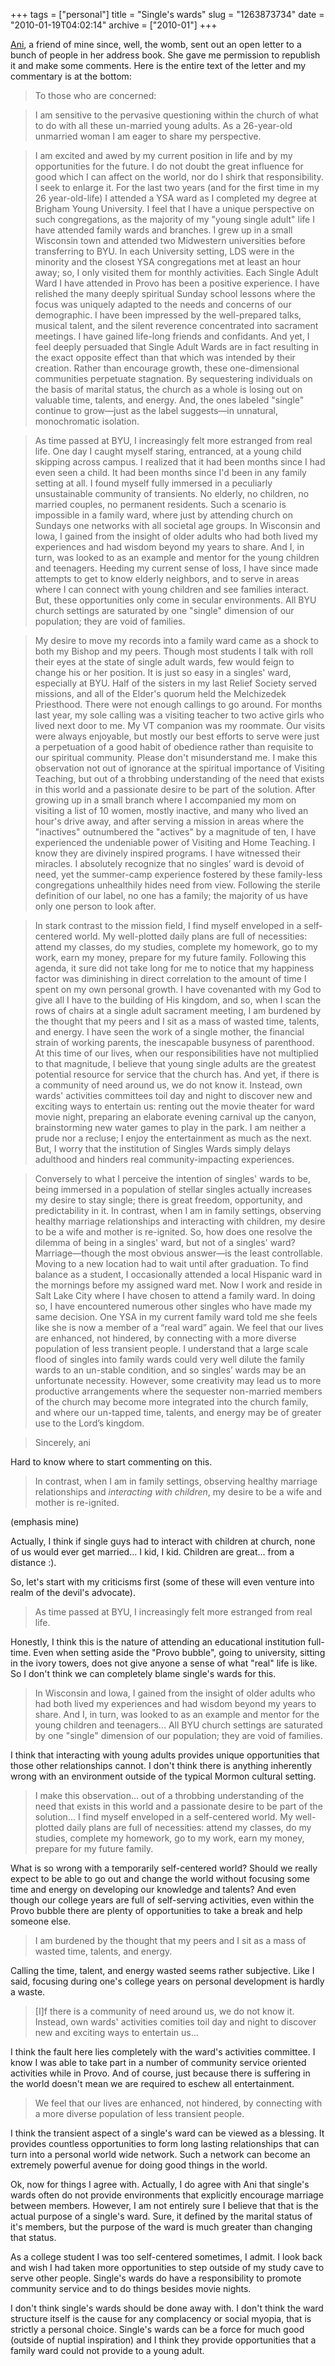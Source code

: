 +++
tags = ["personal"]
title = "Single's wards"
slug = "1263873734"
date = "2010-01-19T04:02:14"
archive = ["2010-01"]
+++

[Ani][1], a friend of mine since, well, the womb, sent out an open letter to
a bunch of people in her address book.  She gave me permission to republish it
and make some comments. Here is the entire text of the letter and my commentary
is at the bottom:

> To those who are concerned:

> I am sensitive to the pervasive questioning within the church of what to do
> with all these un-married young adults. As a 26-year-old unmarried woman I am
> eager to share my perspective.

> I am excited and awed by my current position in life and by my opportunities
> for the future. I do not doubt the great influence for good which I can
> affect on the world, nor do I shirk that responsibility. I seek to enlarge
> it. For the last two years (and for the first time in my 26 year-old-life)
> I attended a YSA ward as I completed my degree at Brigham Young University.
> I feel that I have a unique perspective on such congregations, as the
> majority of my "young single adult" life I have attended family wards and
> branches. I grew up in a small Wisconsin town and attended two Midwestern
> universities before transferring to BYU. In each University setting, LDS were
> in the minority and the closest YSA congregations met at least an hour away;
> so, I only visited them for monthly activities. Each Single Adult Ward I have
> attended in Provo has been a positive experience. I have relished the many
> deeply spiritual Sunday school lessons where the focus was uniquely adapted
> to the needs and concerns of our demographic. I have been impressed by the
> well-prepared talks, musical talent, and the silent reverence concentrated
> into sacrament meetings. I have gained life-long friends and confidants. And
> yet, I feel deeply persuaded that Single Adult Wards are in fact resulting in
> the exact opposite effect than that which was intended by their creation.
> Rather than encourage growth, these one-dimensional communities perpetuate
> stagnation. By sequestering individuals on the basis of marital status, the
> church as a whole is losing out on valuable time, talents, and energy. And,
> the ones labeled "single" continue to grow—just as the label suggests—in
> unnatural, monochromatic isolation.

> As time passed at BYU, I increasingly felt more estranged from real life. One
> day I caught myself staring, entranced, at a young child skipping across
> campus. I realized that it had been months since I had even seen a child. It
> had been months since I'd been in any family setting at all. I found myself
> fully immersed in a peculiarly unsustainable community of transients. No
> elderly, no children, no married couples, no permanent residents. Such
> a scenario is impossible in a family ward, where just by attending church on
> Sundays one networks with all societal age groups. In Wisconsin and Iowa,
> I gained from the insight of older adults who had both lived my experiences
> and had wisdom beyond my years to share. And I, in turn, was looked to as an
> example and mentor for the young children and teenagers. Heeding my current
> sense of loss, I have since made attempts to get to know elderly neighbors,
> and to serve in areas where I can connect with young children and see
> families interact. But, these opportunities only come in secular
> environments. All BYU church settings are saturated by one "single" dimension
> of our population; they are void of families.

> My desire to move my records into a family ward came as a shock to both my
> Bishop and my peers. Though most students I talk with roll their eyes at the
> state of single adult wards, few would feign to change his or her position.
> It is just so easy in a singles' ward, especially at BYU. Half of the sisters
> in my last Relief Society served missions, and all of the Elder's quorum held
> the Melchizedek Priesthood. There were not enough callings to go around. For
> months last year, my sole calling was a visiting teacher to two active girls
> who lived next door to me. My VT companion was my roommate. Our visits were
> always enjoyable, but mostly our best efforts to serve were just
> a perpetuation of a good habit of obedience rather than requisite to our
> spiritual community. Please don't misunderstand me. I make this observation
> not out of ignorance at the spiritual importance of Visiting Teaching, but
> out of a throbbing understanding of the need that exists in this world and
> a passionate desire to be part of the solution. After growing up in a small
> branch where I accompanied my mom on visiting a list of 10 women, mostly
> inactive, and many who lived an hour's drive away, and after serving
> a mission in areas where the "inactives" outnumbered the "actives" by
> a magnitude of ten, I have experienced the undeniable power of Visiting and
> Home Teaching. I know they are divinely inspired programs. I have witnessed
> their miracles. I absolutely recognize that no singles’ ward is devoid of
> need, yet the summer-camp experience fostered by these family-less
> congregations unhealthily hides need from view. Following the sterile
> definition of our label, no one has a family; the majority of us have only
> one person to look after.

> In stark contrast to the mission field, I find myself enveloped in
> a self-centered world. My well-plotted daily plans are full of necessities:
> attend my classes, do my studies, complete my homework, go to my work, earn
> my money, prepare for my future family. Following this agenda, it sure did
> not take long for me to notice that my happiness factor was diminishing in
> direct correlation to the amount of time I spent on my own personal growth.
> I have covenanted with my God to give all I have to the building of His
> kingdom, and so, when I scan the rows of chairs at a single adult sacrament
> meeting, I am burdened by the thought that my peers and I sit as a mass of
> wasted time, talents, and energy. I have seen the work of a single mother,
> the financial strain of working parents, the inescapable busyness of
> parenthood. At this time of our lives, when our responsibilities have not
> multiplied to that magnitude, I believe that young single adults are the
> greatest potential resource for service that the church has. And yet, if
> there is a community of need around us, we do not know it. Instead, own
> wards' activities committees toil day and night to discover new and exciting
> ways to entertain us: renting out the movie theater for ward movie night,
> preparing an elaborate evening carnival up the canyon, brainstorming new
> water games to play in the park. I am neither a prude nor a recluse; I enjoy
> the entertainment as much as the next. But, I worry that the institution of
> Singles Wards simply delays adulthood and hinders real community-impacting
> experiences.

> Conversely to what I perceive the intention of singles' wards to be, being
> immersed in a population of stellar singles actually increases my desire to
> stay single; there is great freedom, opportunity, and predictability in it.
> In contrast, when I am in family settings, observing healthy marriage
> relationships and interacting with children, my desire to be a wife and
> mother is re-ignited. So, how does one resolve the dilemma of being in
> a singles' ward, but not of a singles' ward? Marriage—though the most obvious
> answer—is the least controllable. Moving to a new location had to wait until
> after graduation. To find balance as a student, I occasionally attended
> a local Hispanic ward in the mornings before my assigned ward met. Now I work
> and reside in Salt Lake City where I have chosen to attend a family ward. In
> doing so, I have encountered numerous other singles who have made my same
> decision. One YSA in my current family ward told me she feels like she is now
> a member of a “real ward” again. We feel that our lives are enhanced, not
> hindered, by connecting with a more diverse population of less transient
> people. I understand that a large scale flood of singles into family wards
> could very well dilute the family wards to an un-stable condition, and so
> singles’ wards may be an unfortunate necessity. However, some creativity may
> lead us to more productive arrangements where the sequester non-married
> members of the church may become more integrated into the church family, and
> where our un-tapped time, talents, and energy may be of greater use to the
> Lord’s kingdom.

> Sincerely, 
> ani

Hard to know where to start commenting on this.  

> In contrast, when I am in family settings, observing healthy marriage
> relationships and *interacting with children*, my desire to be a wife and
> mother is re-ignited.

(emphasis mine)

Actually, I think if single guys had to interact with children at church,
none of us would ever get married... I kid, I kid.  Children are great...
from a distance :).

So, let's start with my criticisms first (some of these will even venture
into realm of the devil's advocate).

> As time passed at BYU, I increasingly felt more estranged from real life.

Honestly, I think this is the nature of attending an educational
institution full-time.  Even when setting aside the "Provo bubble", going
to university, sitting in the ivory towers, does not give anyone a sense
of what "real" life is like.  So I don't think we can completely blame
single's wards for this.

> In Wisconsin and Iowa, I gained from the insight of older adults who had
> both lived my experiences and had wisdom beyond my years to share. And I,
> in turn, was looked to as an example and mentor for the young children
> and teenagers... All BYU church settings are saturated by one "single"
> dimension of our population; they are void of families.

I think that interacting with young adults provides unique opportunities
that those other relationships cannot. I don't think there is anything
inherently wrong with an environment outside of the typical Mormon
cultural setting.

> I make this observation... out of a throbbing understanding of the need
> that exists in this world and a passionate desire to be part of the
> solution... I find myself enveloped in a self-centered world. My
> well-plotted daily plans are full of necessities: attend my classes, do
> my studies, complete my homework, go to my work, earn my money, prepare
> for my future family.

What is so wrong with a temporarily self-centered world?  Should we really
expect to be able to go out and change the world without focusing some
time and energy on developing our knowledge and talents?  And even though
our college years are full of self-serving activities, even within the
Provo bubble there are plenty of opportunities to take a break and help
someone else.

> I am burdened by the thought that my peers and I sit as a mass of wasted
> time, talents, and energy.

Calling the time, talent, and energy wasted seems rather subjective.  Like
I said, focusing during one's college years on personal development is
hardly a waste.

> \[I\]f there is a community of need around us, we do not know it.
> Instead, own wards' activities comities toil day and night to discover
> new and exciting ways to entertain us...

I think the fault here lies completely with the ward's activities
committee.  I know I was able to take part in a number of community
service oriented activities while in Provo.  And of course, just because
there is suffering in the world doesn't mean we are required to eschew all
entertainment.

> We feel that our lives are enhanced, not hindered, by connecting with
> a more diverse population of less transient people.

I think the transient aspect of a single's ward can be viewed as
a blessing.  It provides countless opportunities to form long lasting
relationships that can turn into a personal world wide network.  Such
a network can become an extremely powerful avenue for doing good things in
the world.

Ok, now for things I agree with.  Actually, I do agree with Ani that
single's wards often do not provide environments that explicitly encourage
marriage between members.  However, I am not entirely sure I believe that
that is the actual purpose of a single's ward.  Sure, it defined by the
marital status of it's members, but the purpose of the ward is much
greater than changing that status.

As a college student I was too self-centered sometimes, I admit.  I look
back and wish I had taken more opportunities to step outside of my study
cave to serve other people.  Single's wards do have a responsibility to
promote community service and to do things besides movie nights.

I don't think single's wards should be done away with.  I don't think the
ward structure itself is the cause for any complacency or social myopia,
that is strictly a personal choice.  Single's wards can be a force for
much good (outside of nuptial inspiration) and I think they provide
opportunities that a family ward could not provide to a young adult.


[1]: http://thecotyledon.wordpress.com/

